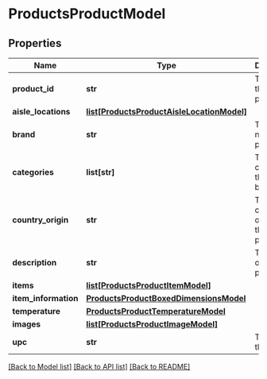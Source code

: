 # ProductsProductModel

## Properties
Name | Type | Description | Notes
------------ | ------------- | ------------- | -------------
**product_id** | **str** | The UPC of the product. | [optional] 
**aisle_locations** | [**list[ProductsProductAisleLocationModel]**](ProductsProductAisleLocationModel.md) |  | [optional] 
**brand** | **str** | The brand name of the product. | [optional] 
**categories** | **list[str]** | The category the product belongs to. | [optional] 
**country_origin** | **str** | The country of origin of the product. | [optional] 
**description** | **str** | The name of the product. | [optional] 
**items** | [**list[ProductsProductItemModel]**](ProductsProductItemModel.md) |  | [optional] 
**item_information** | [**ProductsProductBoxedDimensionsModel**](ProductsProductBoxedDimensionsModel.md) |  | [optional] 
**temperature** | [**ProductsProductTemperatureModel**](ProductsProductTemperatureModel.md) |  | [optional] 
**images** | [**list[ProductsProductImageModel]**](ProductsProductImageModel.md) |  | [optional] 
**upc** | **str** | The UPC of the product | [optional] 

[[Back to Model list]](../README.md#documentation-for-models) [[Back to API list]](../README.md#documentation-for-api-endpoints) [[Back to README]](../README.md)

